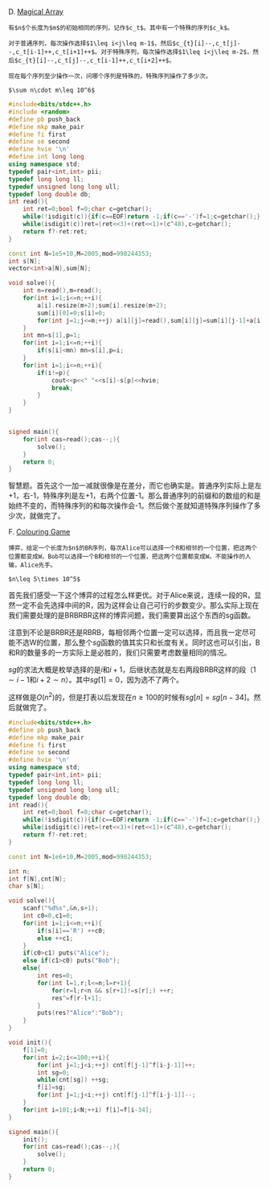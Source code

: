 D. [Magical Array](https://codeforces.com/contest/1704/problem/D)

	有$n$个长度为$m$的初始相同的序列，记作$c_t$。其中有一个特殊的序列$c_k$。

	对于普通序列，每次操作选择$1\leq i<j\leq m-1$，然后$c_{t}[i]--,c_t[j]--,c_t[i-1]++,c_t[i+1]++$。对于特殊序列，每次操作选择$1\leq i<j\leq m-2$，然后$c_{t}[i]--,c_t[j]--,c_t[i-1]++,c_t[i+2]++$。
	
	现在每个序列至少操作一次，问哪个序列是特殊的，特殊序列操作了多少次。

	$\sum n\cdot m\leq 10^6$

```cpp
#include<bits/stdc++.h>
#include <random>
#define pb push_back
#define mkp make_pair
#define fi first
#define se second
#define hvie '\n'
#define int long long
using namespace std;
typedef pair<int,int> pii;
typedef long long ll;
typedef unsigned long long ull;
typedef long double db;
int read(){
	int ret=0;bool f=0;char c=getchar();
	while(!isdigit(c)){if(c==EOF)return -1;if(c=='-')f=1;c=getchar();}
	while(isdigit(c))ret=(ret<<3)+(ret<<1)+(c^48),c=getchar();
	return f?-ret:ret;
}

const int N=1e5+10,M=2005,mod=998244353;
int s[N];
vector<int>a[N],sum[N];

void solve(){
	int n=read(),m=read();
	for(int i=1;i<=n;++i){
		a[i].resize(m+2);sum[i].resize(m+2);
		sum[i][0]=0;s[i]=0;
		for(int j=1;j<=m;++j) a[i][j]=read(),sum[i][j]=sum[i][j-1]+a[i][j],s[i]+=sum[i][j]; 
	}
	int mn=s[1],p=1;
	for(int i=1;i<=n;++i){
		if(s[i]<mn) mn=s[i],p=i;
	}
	for(int i=1;i<=n;++i){
		if(i!=p){
			cout<<p<<" "<<s[i]-s[p]<<hvie;
			break;
		}
	}
}


signed main(){
	for(int cas=read();cas--;){
		solve();
	}
	return 0;
}
```

智慧题。首先这个一加一减就很像是在差分，而它也确实是。普通序列实际上是左+1，右-1，特殊序列是左+1，右两个位置-1。那么普通序列的前缀和的数组的和是始终不变的，而特殊序列的和每次操作会-1。然后做个差就知道特殊序列操作了多少次，就做完了。


F. [Colouring Game](https://codeforces.com/contest/1704/problem/F)

	博弈，给定一个长度为$n$的BR序列，每次Alice可以选择一个R和相邻的一个位置，把这两个位置都变成W，Bob可以选择一个B和相邻的一个位置，把这两个位置都变成W。不能操作的人输，Alice先手。

	$n\leq 5\times 10^5$



首先我们感受一下这个博弈的过程怎么样更优。对于Alice来说，连续一段的R，显然一定不会先选择中间的R，因为这样会让自己可行的步数变少。那么实际上现在我们需要处理的是BRBRBR这样的博弈问题，我们需要算出这个东西的sg函数。

注意到不论是BRBR还是RBRB，每相邻两个位置一定可以选择，而且我一定尽可能不选W的位置，那么整个$sg$函数的值其实只和长度有关。同时这也可以引出，B和R的数量多的一方实际上是必胜的，我们只需要考虑数量相同的情况。

$sg$的求法大概是枚举选择的是$i$和$i+1$，后继状态就是左右两段BRBR这样的段（$1\sim i-1$和$i+2\sim n$）。其中$sg[1]=0$，因为选不了两个。

这样做是$O(n^2)$的，但是打表以后发现在$n\geq 100$的时候有$sg[n]=sg[n-34]$。然后就做完了。

```cpp
#include<bits/stdc++.h>
#define pb push_back
#define mkp make_pair
#define fi first
#define se second
#define hvie '\n'
using namespace std;
typedef pair<int,int> pii;
typedef long long ll;
typedef unsigned long long ull;
typedef long double db;
int read(){
	int ret=0;bool f=0;char c=getchar();
	while(!isdigit(c)){if(c==EOF)return -1;if(c=='-')f=1;c=getchar();}
	while(isdigit(c))ret=(ret<<3)+(ret<<1)+(c^48),c=getchar();
	return f?-ret:ret;
}

const int N=1e6+10,M=2005,mod=998244353;

int n;
int f[N],cnt[N];
char s[N];

void solve(){
	scanf("%d%s",&n,s+1);
	int c0=0,c1=0;
	for(int i=1;i<=n;++i){
		if(s[i]=='R') ++c0;
		else ++c1;
	}
	if(c0>c1) puts("Alice");
	else if(c1>c0) puts("Bob");
	else{
		int res=0;
		for(int l=1,r;l<=n;l=r+1){
			for(r=l;r<n && s[r+1]!=s[r];) ++r;
			res^=f[r-l+1];
		}
		puts(res?"Alice":"Bob");
	}
}

void init(){
	f[1]=0;
	for(int i=2;i<=100;++i){
		for(int j=1;j<i;++j) cnt[f[j-1]^f[i-j-1]]++;
		int sg=0;
		while(cnt[sg]) ++sg;
		f[i]=sg;
		for(int j=1;j<i;++j) cnt[f[j-1]^f[i-j-1]]--;
	}
	for(int i=101;i<N;++i) f[i]=f[i-34];
}

signed main(){
	init();
	for(int cas=read();cas--;){
		solve();
	}
	return 0;
}
```

